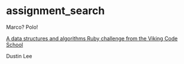 # assignment_search
Marco?  Polo!

[A data structures and algorithms Ruby challenge from the Viking Code School](http://www.vikingcodeschool.com)


Dustin Lee